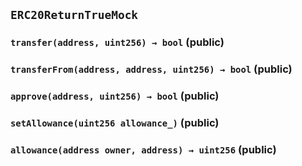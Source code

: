 ## `ERC20ReturnTrueMock`






### `transfer(address, uint256) → bool` (public)





### `transferFrom(address, address, uint256) → bool` (public)





### `approve(address, uint256) → bool` (public)





### `setAllowance(uint256 allowance_)` (public)





### `allowance(address owner, address) → uint256` (public)








